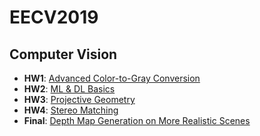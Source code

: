 # EECV2019
## Computer Vision
* **HW1**: [Advanced Color-to-Gray Conversion](https://github.com/Andychen3558/EECV2019/tree/master/hw1)
* **HW2**: [ML & DL Basics](https://github.com/Andychen3558/EECV2019/tree/master/hw2)
* **HW3**: [Projective Geometry](https://github.com/Andychen3558/EECV2019/tree/master/hw3)
* **HW4**: [Stereo Matching](https://github.com/Andychen3558/EECV2019/tree/master/hw4)
* **Final**: [Depth Map Generation on More Realistic Scenes](https://github.com/bearhsiang/CV_final)